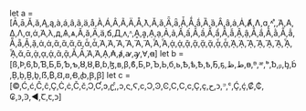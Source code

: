 let a = [Ā,ā,Ă,ă,Ą,ą,à,á,â,ã,ä,å,À,Á,Â,Ã,Ä,Å,ƛ,Ǎ,ǎ,Ǟ,ǟ,Ǡ,Ǻ,ǻ,Ȁ,ȁ,Ȃ,ȃ,ȧ,Ȧ,Ⱥ,Ʌ,ɑ,˄,ͣ,Ά,Α,Δ,Λ,α,ά,Ά,λ,д,Ѧ,ѧ,Ӑ,ӑ,Ӓ,ӓ,ճ,Д,ᴧ,ᶺ,Ḁ,ḁ,Ạ,ạ,Ả,ả,Ấ,ấ,Ầ,ầ,Ẩ,ẩ,Ẫ,ẫ,Ậ,ậ,Ắ,ắ,Ằ,ằ,Ẳ,ẳ,Ẵ,ẵ,Ặ,ặ,ἀ,ἁ,ἂ,ἃ,ἄ,ἅ,ἆ,ἇ,Ἀ,Ἁ,Ἂ,Ἃ,Ἄ,Ἅ,Ἆ,Ἇ,ᾀ,ᾁ,ᾂ,ᾃ,ᾄ,ᾅ,ᾆ,ᾇ,ᾈ,ᾉ,ᾊ,ᾋ,ᾌ,ᾍ,ᾎ,ᾏ,ᾰ,ᾱ,ᾲ,ᾳ,ᾴ,ᾶ,ᾷ,Ᾰ,Ᾱ,Ὰ,Ά,ᾼ,₳,ⱥ,ꜻ,ꜽ,Ɐ,ꬰ]  let b = [ß,Þ,6,ƀ,Ɓ,Ƃ,ƃ,Ƅ,ƅ,Ȣ,ȣ,Ƀ,ɓ,ɮ,ʙ,β,ϐ,Б,Ϸ,Ъ,Ь,б,ь,Ѣ,ѣ,Ҍ,ҍ,Ҕ,ҕ,ط,ظ,ᴃ,ᴯ,ᵆ,ᵇ,ᵬ,ᵦ,ᶀ,ḃ,Ḅ,ḅ,Ḇ,ḇ,ẞ,₿,Ꞛ,ꞛ,Ꞗ,ꞗ,Ꞵ,ꞵ]  let c = [©,Ć,ć,Ĉ,ĉ,Ç,Ċ,ċ,Č,č,Ɔ,Ƈ,ɔ,ʗ,ͨ,ͻ,ς,Ϛ,ϲ,Ͻ,Ͽ,Ͼ,Ϲ,С,с,Ҫ,ҫ,ح,ᴐ,ᵙ,ᶜ,Ḉ,ḉ,₡,₵,₢,ꜿ,Ꜿ,◄,Ꞇ,ꞇ,ﬤ]  